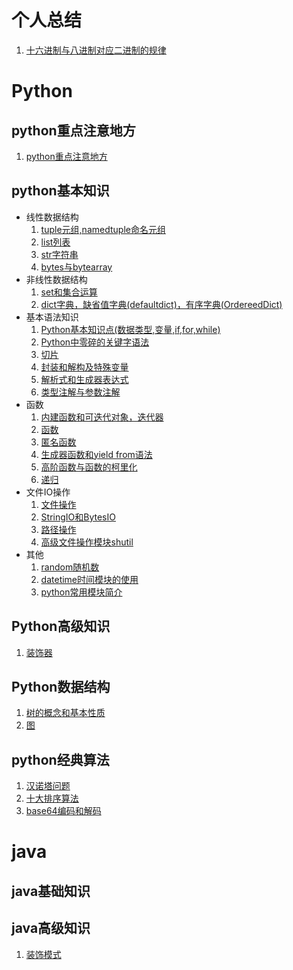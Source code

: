 # 个人总结
1. [十六进制与八进制对应二进制的规律](个人总结/十六进制与八进制对应二进制的规律.md)  
# Python  
## python重点注意地方
1. [python重点注意地方](python基本知识/python重点注意地方.md)  
## python基本知识  
* 线性数据结构
    1. [tuple元组,namedtuple命名元组](python基本知识/线性数据结构/tuple元组,namedtuple命名元组.md)
    2. [list列表](python基本知识/线性数据结构/list列表.md)
    3. [str字符串](python基本知识/线性数据结构/str字符串.md)
    4. [bytes与bytearray](python基本知识/线性数据结构/bytes与bytearray.md)   
* 非线性数据结构 
    1. [set和集合运算](python基本知识/非线性数据结构/set和集合运算.md)  
    2. [dict字典，缺省值字典(defaultdict)，有序字典(OrdereedDict)](python基本知识/非线性数据结构/dict字典.md)   
* 基本语法知识
    1. [Python基本知识点(数据类型,变量,if,for,while)](python基本知识/基本语法知识/Python基本知识点(数据类型,变量,if,for,while).md)  
    2. [Python中零碎的关键字语法](python基本知识/基本语法知识/Python中零碎关键字语法.md)   
    3. [切片](python基本知识/基本语法知识/切片.md)   
    4. [封装和解构及特殊变量](python基本知识/基本语法知识/封装和解构及特殊变量.md)   
    5. [解析式和生成器表达式](python基本知识/基本语法知识/解析式和生成器表达式.md)
    6. [类型注解与参数注解](python基本知识/基本语法知识/类型注解与参数注解.md)
* 函数
    1. [内建函数和可迭代对象，迭代器](python基本知识/函数/内建函数和可迭代对象，迭代器.md) 
    2. [函数](python基本知识/函数/函数.md)
    3. [匿名函数](python基本知识/函数/匿名函数.md)
    4. [生成器函数和yield from语法](python基本知识/函数/生成器函数和yield与from.md)
    5. [高阶函数与函数的柯里化](python基本知识/函数/高阶函数与函数的柯里化.md)
    6. [递归](python基本知识/函数/递归.md)
* 文件IO操作
    1. [文件操作](python基本知识/文件IO操作/1.文件操作.md)  
    2. [StringIO和BytesIO](python基本知识/文件IO操作/2.StringIO和BytesIO.md)
    3. [路径操作](python基本知识/文件IO操作/3.路径操作.md)
    4. [高级文件操作模块shutil](python基本知识/文件IO操作/4.高级文件操作模块shutil.md)
* 其他
    1. [random随机数](python基本知识/其他/random随机数.md)
    2. [datetime时间模块的使用](python基本知识/其他/datetime时间模块的使用.md)  
    3. [python常用模块简介](python基本知识/其他/python常用模块简介.md)
## Python高级知识
1. [装饰器](python高级知识/装饰器与functools模块.md)
## Python数据结构
1. [树的概念和基本性质](Python数据结构/树的概念和基本性质.md)
2. [图](Python数据结构/图.md)
## python经典算法
1. [汉诺塔问题](python经典算法/汉诺塔问题.md)
2. [十大排序算法](python经典算法/十大排序算法.md)
3. [base64编码和解码](python经典算法/base64编码和解码.md)

# java  
## java基础知识  

## java高级知识  
1. [装饰模式](java/java高级知识/装饰模式.md)


